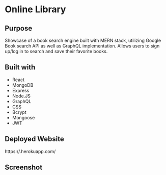 # Online Library

## Purpose

Showcase of a book search engine built with MERN stack, utilizing Google Book search API as well as GraphQL implementation. Allows users to sign up/log in to search and save their favorite books.

## Built with

* React
* MongoDB
* Express
* Node.JS
* GraphQL
* CSS
* Bcrypt
* Mongoose
* JWT

## Deployed Website

https://.herokuapp.com/

## Screenshot
